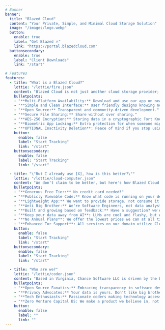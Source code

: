 ```yaml
---
# Banner
banner:
  title: "Blazed Cloud"
  content: "Your Private, Simple, and Minimal Cloud Storage Solution"
  image: "/images/logo.webp"
  button:
    enable: true
    label: "Get Blazed 🔥"
    link: "https://portal.blazedcloud.com"
  buttonsecondary:
    enable: true
    label: "Client Downloads"
    link: "/start"

# Features
features:
  - title: "What is a Blazed Cloud?"
    lottie: "/lottie/fire.json"
    content: "Blazed Cloud is not just another cloud storage provider; it's a blazing experience for all your file storage needs"
    bulletpoints:
    - "**Multi-Platform Availability:** Download and use our app on nearly any device, or even use our web portal from anywhere!"
    - "**Simple and Clean Interface:** User friendly designs knowing not everyone is a tech wiz"
    - "**Open Source:** Transparent and community-driven development."
    - "**Secure File Sharing:** Share without over sharing."
    - "**AES-256 Encryption:** Storing data in a cryptographic Fort Knox"
    - "**Biometric App Locking:** Extra protection for when someone might be snooping on your phone."
    - "**OPTIONAL Inactivity Deletion**: Peace of mind if you stop using our service, your files won't just be sitting there"
    button:
      enable: false
      label: "Start Tracking"
      link: "/start"
    buttonsecondary:
      enable: false
      label: "Start Tracking"
      link: "/start"

  - title: "\"But I already use [X], how is this better?\""
    lottie: "/lottie/cloud-computer.json"
    content: "We don't claim to be better, but here's how Blazed Cloud stands out from the crowd:"
    bulletpoints:
    - "**Generous Free Tier:** No credit card needed!"
    - "**Publicly Viewable Code:** Know what code is running on your device."
    - "**Lightweight App:** We want to provide storage, not consume it."
    - "**Anti Big Brother:** We're Software Engineers, not data analysts."
    - "**Built and growing based on feedback:** Have a suggestion? we'd love to hear it through email or GitHub!"
    - "**Keep your data away from AI**: LLMs are cool and flashy, but we don't let it come anywhere near your data"
    - "**No Annual Plans**: We offer the lowest prices we can at all tiers, so don't need to pay for the whole year up front"
    - "**Enhanced Tor Support**: All services on our domain utilize Cloudflare Onion Routing to enhance privacy for Tor users"
    button:
      enable: false
      label: "Start Tracking"
      link: "/start"
    buttonsecondary:
      enable: false
      label: "Start Tracking"
      link: "/start"

  - title: "Who are we?"
    lottie: "/lottie/coder.json"
    content: "Based in Virginia, Chance Software LLC is driven by the belief that software should be open and stupid simple. We are:"
    bulletpoints:
    - "**Open Source Fanatics:** Embracing transparency in software development. With 7+ Years of experience coding for the OSS community"
    - "**Privacy Advocates:** Your data is yours. Don't like big brother? Neither do we."
    - "**Tech Enthusiasts:** Passionate coders making technology accessible."
    - "**Zero Venture Capital BS: We make a product we believe in, not just another toy for investor nonsense.**"
    button:
      enable: false
      label: ""
      link: ""
---
```

